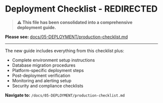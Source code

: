 # Deployment Checklist - REDIRECTED

> **⚠️ This file has been consolidated into a comprehensive deployment guide.**

**Please see:** [docs/05-DEPLOYMENT/production-checklist.md](/docs/05-DEPLOYMENT/production-checklist.md)

---

The new guide includes everything from this checklist plus:
- Complete environment setup instructions
- Database migration procedures
- Platform-specific deployment steps
- Post-deployment verification
- Monitoring and alerting setup
- Security and compliance checklists

**Navigate to:** `/docs/05-DEPLOYMENT/production-checklist.md`
